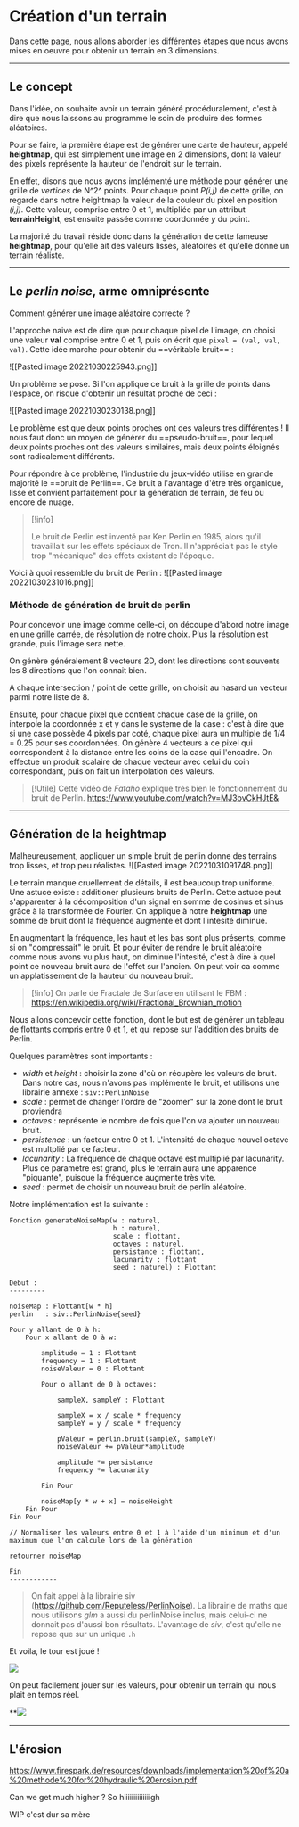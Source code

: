 # Création d'un terrain

Dans cette page, nous allons aborder les différentes étapes que nous avons mises en oeuvre pour obtenir un terrain en 3 dimensions.


-------------------------------------------------------------------------------

## Le concept

Dans l'idée, on souhaite avoir un terrain généré procéduralement, c'est à dire que nous laissons au programme le soin de produire des formes aléatoires.

Pour se faire, la première étape est de générer une carte de hauteur, appelé **heightmap**, qui est simplement une image en 2 dimensions, dont la valeur des pixels représente la hauteur de l'endroit sur le terrain.

En effet, disons que nous ayons implémenté une méthode pour générer une grille de *vertices* de N^2^ points. Pour chaque point *P(i,j)* de cette grille, on regarde dans notre heightmap la valeur de la couleur du pixel en position *(i,j)*. Cette valeur, comprise entre 0 et 1, multipliée par un attribut **terrainHeight**, est ensuite passée comme coordonnée *y* du point. 

La majorité du travail réside donc dans la génération de cette fameuse **heightmap**, pour qu'elle ait des valeurs lisses, aléatoires et qu'elle donne un terrain réaliste.

-------------------------------------------------------------------------------
## Le *perlin noise*, arme omniprésente

Comment générer une image aléatoire correcte ? 

L'approche naive est de dire que pour chaque pixel de l'image, on choisi une valeur **val** comprise entre 0 et 1, puis on écrit que `pixel = (val, val, val)`.
Cette idée marche pour obtenir du ==véritable bruit== : 

![[Pasted image 20221030225943.png]]

Un problème se pose. Si l'on applique ce bruit à la grille de points dans l'espace, on risque d'obtenir un résultat proche de ceci :

![[Pasted image 20221030230138.png]]

Le problème est que deux points proches ont des valeurs très différentes ! Il nous faut donc un moyen de générer du ==pseudo-bruit==, pour lequel deux points proches ont des valeurs similaires, mais deux points éloignés sont radicalement différents.

Pour répondre à ce problème, l'industrie du jeux-vidéo utilise en grande majorité le ==bruit de Perlin==.
Ce bruit a l'avantage d'être très organique, lisse et convient parfaitement pour la génération de terrain, de feu ou encore de nuage. 

> [!info]
>
> Le bruit de Perlin est inventé par Ken Perlin en 1985, alors qu'il travaillait sur les effets spéciaux de Tron. Il n'appréciait pas le style trop "mécanique" des effets existant de l'époque.

Voici à quoi ressemble du bruit de Perlin :
![[Pasted image 20221030231016.png]]

### Méthode de génération de bruit de perlin

Pour concevoir une image comme celle-ci, on découpe d'abord notre image en une grille carrée, de résolution de notre choix. Plus la résolution est grande, puis l'image sera nette.

On génère généralement 8 vecteurs 2D, dont les directions sont souvents les 8 directions que l'on connait bien.

A chaque intersection / point de cette grille, on choisit au hasard un vecteur parmi notre liste de 8.

Ensuite, pour chaque pixel que contient chaque case de la grille, on interpole la coordonnée x et y dans le systeme de la case : c'est à dire que si une case possède 4 pixels par coté, chaque pixel aura un multiple de 1/4 = 0.25 pour ses coordonnées.
On génère 4 vecteurs à ce pixel qui correspondent à la distance entre les coins de la case qui l'encadre.  On effectue un produit scalaire de chaque vecteur avec celui du coin correspondant, puis on fait un interpolation des valeurs.

> [!Utile]
> Cette vidéo de *Fataho* explique très bien le fonctionnement du bruit de Perlin.
> https://www.youtube.com/watch?v=MJ3bvCkHJtE&

-------------------------------------------------------------------------------
## Génération de la heightmap

Malheureusement, appliquer un simple bruit de perlin donne des terrains trop lisses, et trop peu réalistes.
![[Pasted image 20221031091748.png]]

Le terrain manque cruellement de détails, il est beaucoup trop uniforme.
Une astuce existe : additioner plusieurs bruits de Perlin. 
Cette astuce peut s'apparenter à la décomposition d'un signal en somme de cosinus et sinus grâce à la transformée de Fourier. On applique à notre **heightmap** une somme de bruit dont la fréquence augmente et dont l'intesité diminue.

En augmentant la fréquence, les haut et les bas sont plus présents, comme si on "compressait" le bruit. Et pour éviter de rendre le bruit aléatoire comme nous avons vu plus haut, on diminue l'intesité, c'est à dire à quel point ce nouveau bruit aura de l'effet sur l'ancien. On peut voir ca comme un applatissement de la hauteur du nouveau bruit.

> [!info]
> On parle de Fractale de Surface en utilisant le FBM : 
>https://en.wikipedia.org/wiki/Fractional_Brownian_motion

Nous allons concevoir cette fonction, dont le but est de générer un tableau de flottants compris entre 0 et 1, et qui repose sur l'addition des bruits de Perlin.

Quelques paramètres sont importants :

- *width* et *height* : choisir la zone d'où on récupère les valeurs de bruit. Dans notre cas, nous n'avons pas implémenté le bruit, et utilisons une librairie annexe : `siv::PerlinNoise`
- *scale* : permet de changer l'ordre de "zoomer" sur la zone dont le bruit proviendra
- *octaves* : représente le nombre de fois que l'on va ajouter un nouveau bruit.
- *persistence*  : un facteur entre 0 et 1. L'intensité de chaque nouvel octave est multplié par ce facteur.
- *lacunarity* : La fréquence de chaque octave est multiplié par lacunarity. Plus ce paramètre est grand, plus le terrain aura une apparence "piquante", puisque la fréquence augmente très vite.
- *seed* : permet de choisir un nouveau bruit de perlin aléatoire.

Notre implémentation est la suivante :


```
Fonction generateNoiseMap(w : naturel,
						  h : naturel,
						  scale : flottant,
						  octaves : naturel,
						  persistance : flottant,
						  lacunarity : flottant
						  seed : naturel) : Flottant

Debut :
---------

noiseMap : Flottant[w * h]
perlin   : siv::PerlinNoise{seed} 

Pour y allant de 0 à h:
	Pour x allant de 0 à w:
		
		amplitude = 1 : Flottant
		frequency = 1 : Flottant
		noiseValeur = 0 : Flottant
		
		Pour o allant de 0 à octaves:
		
			sampleX, sampleY : Flottant
			
			sampleX = x / scale * frequency
			sampleY = y / scale * frequency
			
			pValeur = perlin.bruit(sampleX, sampleY)
			noiseValeur += pValeur*amplitude
			
			amplitude *= persistance
			frequency *= lacunarity
		
		Fin Pour
		
		noiseMap[y * w + x] = noiseHeight
	Fin Pour
Fin Pour

// Normaliser les valeurs entre 0 et 1 à l'aide d'un minimum et d'un maximum que l'on calcule lors de la génération

retourner noiseMap

Fin
------------

```

> On fait appel à la librairie siv (https://github.com/Reputeless/PerlinNoise). La librairie de maths que nous utilisons *glm* a aussi du perlinNoise inclus, mais celui-ci ne donnait pas d'aussi bon résultats. L'avantage de *siv*, c'est qu'elle ne repose que sur un unique `.h`

Et voila, le tour est joué !

**![](https://lh6.googleusercontent.com/Ott44CSVKgXsJVaYozGFtOKNkg7cYRTGBLpqD_983AZO3_OKCVciRwszkRW91N7P1PFZ2D5o0Uxoa9do1Xa4HTPSnPaDzRBCppOV8NQAJEFJiMz_cFo2MVeTJviq8ZRLLqBu2TGHkZko10ztR0I-KzDWirwJwN_AlAEWf1Hqdrv36IZW3KvwaS4zvA)**

On peut facilement jouer sur les valeurs, pour obtenir un terrain qui nous plait en temps réel.

**![](https://lh4.googleusercontent.com/T50eJgjqM0lgTObfNbWKMfK9Sv8qZimpvj2P6EiB3rorMiGSWsEs8Tr7KhQ0RF7EVI6Gk3sDH2e7nPjcInjoS-Eqd75pmHVitnBh62DoZsU3hmf0igw5nqGWm7Q3fN2jxrZsSM64bQs6ZRI6KdoXraqNxh8Lgik1750Fu1rMUvBXMfkzN3e3ZePwdw)

-------------------------------------------------------------------------------

## L'érosion

https://www.firespark.de/resources/downloads/implementation%20of%20a%20methode%20for%20hydraulic%20erosion.pdf

Can we get much higher ? So hiiiiiiiiiiiiiigh

WIP c'est dur sa mère